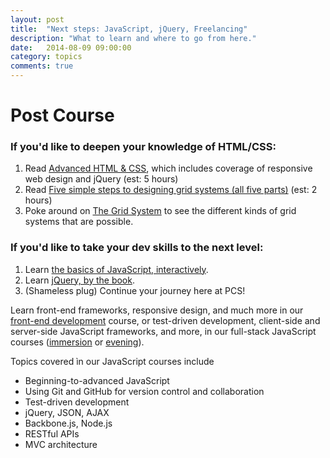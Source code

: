 ```yaml
---
layout: post
title:  "Next steps: JavaScript, jQuery, Freelancing"
description: "What to learn and where to go from here."
date:   2014-08-09 09:00:00
category: topics
comments: true
---
```



Post Course
============

### If you'd like to deepen your knowledge of HTML/CSS:

1. Read [Advanced
HTML & CSS](http://learn.shayhowe.com/advanced-html-css), which includes coverage of responsive web design and jQuery (est: 5 hours)
2. Read [Five simple steps to designing grid systems (all five parts)](http://www.markboulton.co.uk/journal/five-simple-steps-to-designing-grid-systems-part-1) (est: 2 hours)
3. Poke around on [The Grid System](http://www.thegridsystem.org/) to see the different kinds of grid systems that are possible.

### If you'd like to take your dev skills to the next level:

1. Learn [the basics of JavaScript, interactively](http://www.learn-js.org).
2. Learn [jQuery, by the book](https://learn.jquery.com).
3. (Shameless plug) Continue your journey here at PCS!

Learn front-end frameworks, responsive design, and much more in our [front-end development][fed] course, or test-driven development, client-side and server-side JavaScript frameworks, and more, in our full-stack JavaScript courses ([immersion][jsi] or [evening][jse]).

Topics covered ìn our JavaScript courses include

* Beginning-to-advanced JavaScript
* Using Git and GitHub for version control and collaboration
* Test-driven development
* jQuery, JSON, AJAX
* Backbone.js, Node.js
* RESTful APIs
* MVC architecture

[fed]: http://www.portlandcodeschool.com/frontend/
[jsi]: http://www.portlandcodeschool.com/javascriptimmersion/
[jse]: http://www.portlandcodeschool.com/javascript/
